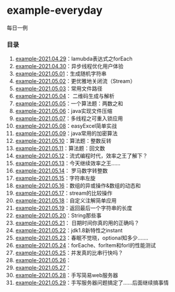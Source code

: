 # example-everyday
每日一例



### 目录

1. [example-2021.04.29](./example-2021.04.29)：lamubda表达式之forEach
2. [example-2021.04.30](./example-2021.04.30)：异步线程优化用户体验
3. [example-2021.05.01](./example-2021.05.01)：生成随机字符串
4. [example-2021.05.02](./example-2021.05.02)：更优雅地关闭流（Stream）
5. [example-2021.05.03](./example-2021.05.03)：常用文件路径
6. [example-2021.05.04](./example-2021.05.04)： 二维码生成与解析
7. [example-2021.05.05](./example-2021.05.05)：一个算法题：两数之和
8. [example-2021.05.06](./example-2021.05.06)：java实现文件压缩
9. [example-2021.05.07](./example-2021.05.07)：多线程之可重入锁应用
10. [example-2021.05.08](./example-2021.05.08)：easyExcel简单实战
11. [example-2021.05.09](./example-2021.05.09)：java常用的加密算法
12. [example-2021.05.10](./example-2021.05.10)：算法题：整数反转
13. [example-2021.05.11](./example-2021.05.11)：算法题：回文数
14. [example-2021.05.12](/example-2021.05.12)：流式编程时代，效率之王了解下？
15. [example-2021.05.13](./example-2021.05.13)：今天继续效率之王……
16. [example-2021.05.14](./example-2021.05.14)： 罗马数字转整数
17. [example-2021.05.15](./example-2021.05.15)：字符串左旋
18. [example-2021.05.16](./example-2021.05.16)：数组的异或操作&数组的动态和
19. [example-2021.05.17](./example-2021.05.17)：stream的比较操作
20. [example-2021.05.18](./example-2021.05.18)：自定义注解简单应用
21. [example-2021.05.19](./example-2021.05.19)：返回最后一个字符串的长度
22. [example-2021.05.20](./example-2021.05.20)：String那些事
23. [example-2021.05.21](./example-2021.05.21)： 日期时间你真的用的正确吗？
24. [example-2021.05.22](./example-2021.05.22)：jdk1.8新特性之instant
25. [example-2021.05.23](./example-2021.05.23)：春眠不觉晓，optional知多少…….
26. [example-2021.05.24](./example-2021.05.24)：forEache、forItem和forI的性能测试
27. [example-2021.05.25](./)：并发真的比串行快吗？
28. [example-2021.05.26](./example-2021.05.26)：
29. [example-2021.05.27](./example-2021.05.27)：
30. [example-2021.05.28](./example-2021.05.28)：手写简易web服务器
31. [example-2021.05.29](./example-2021.05.29)：手写服务器问题搞定了……后面继续搞事情

